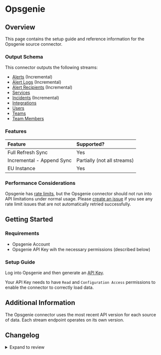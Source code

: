 # Opsgenie

## Overview

This page contains the setup guide and reference information for the Opsgenie source connector.

### Output Schema

This connector outputs the following streams:

- [Alerts](https://docs.opsgenie.com/docs/alert-api) \(Incremental\)
- [Alert Logs](https://docs.opsgenie.com/docs/alert-api-continued#list-alert-logs) \(Incremental\)
- [Alert Recipients](https://docs.opsgenie.com/docs/alert-api-continued#list-alert-recipients) \(Incremental\)
- [Services](https://docs.opsgenie.com/docs/service-api)
- [Incidents](https://docs.opsgenie.com/docs/incident-api) \(Incremental\)
- [Integrations](https://docs.opsgenie.com/docs/integration-api)
- [Users](https://docs.opsgenie.com/docs/user-api)
- [Teams](https://docs.opsgenie.com/docs/team-api)
- [Team Members](https://docs.opsgenie.com/docs/team-member-api)

### Features

| Feature                   | Supported?                    |
| :------------------------ | :---------------------------- |
| Full Refresh Sync         | Yes                           |
| Incremental - Append Sync | Partially \(not all streams\) |
| EU Instance               | Yes                           |

### Performance Considerations

Opsgenie has [rate limits](https://docs.opsgenie.com/docs/api-rate-limiting), but the Opsgenie connector should not run into API limitations under normal usage. Please [create an issue](https://github.com/airbytehq/airbyte/issues) if you see any rate limit issues that are not automatically retried successfully.

## Getting Started

### Requirements

- Opsgenie Account
- Opsgenie API Key wih the necessary permissions \(described below\)

### Setup Guide

Log into Opsgenie and then generate an [API Key](https://support.atlassian.com/opsgenie/docs/api-key-management/).

Your API Key needs to have `Read` and `Configuration Access` permissions to enable the connector to correctly load data.

## Additional Information

The Opsgenie connector uses the most recent API version for each source of data. Each stream endpoint operates on its own version.

## Changelog

<details>
  <summary>Expand to review</summary>

| Version | Date       | Pull Request                                             | Subject                                                                         |
| :------ | :--------- | :------------------------------------------------------- | :------------------------------------------------------------------------------ |
| 0.5.13 | 2025-10-14 | [61020](https://github.com/airbytehq/airbyte/pull/61020) | Update dependencies |
| 0.5.12 | 2025-05-24 | [60438](https://github.com/airbytehq/airbyte/pull/60438) | Update dependencies |
| 0.5.11 | 2025-05-10 | [60121](https://github.com/airbytehq/airbyte/pull/60121) | Update dependencies |
| 0.5.10 | 2025-05-03 | [59496](https://github.com/airbytehq/airbyte/pull/59496) | Update dependencies |
| 0.5.9 | 2025-04-27 | [59077](https://github.com/airbytehq/airbyte/pull/59077) | Update dependencies |
| 0.5.8 | 2025-04-19 | [58509](https://github.com/airbytehq/airbyte/pull/58509) | Update dependencies |
| 0.5.7 | 2025-04-12 | [57863](https://github.com/airbytehq/airbyte/pull/57863) | Update dependencies |
| 0.5.6 | 2025-04-05 | [57340](https://github.com/airbytehq/airbyte/pull/57340) | Update dependencies |
| 0.5.5 | 2025-03-29 | [56726](https://github.com/airbytehq/airbyte/pull/56726) | Update dependencies |
| 0.5.4 | 2025-03-22 | [56193](https://github.com/airbytehq/airbyte/pull/56193) | Update dependencies |
| 0.5.3 | 2025-03-08 | [55066](https://github.com/airbytehq/airbyte/pull/55066) | Update dependencies |
| 0.5.2 | 2025-02-23 | [54595](https://github.com/airbytehq/airbyte/pull/54595) | Update dependencies |
| 0.5.1 | 2025-02-15 | [53983](https://github.com/airbytehq/airbyte/pull/53983) | Update dependencies |
| 0.5.0 | 2025-01-10 | [50880](https://github.com/airbytehq/airbyte/pull/50880) | Add support for additional incident fields |
| 0.4.10 | 2025-02-08 | [53466](https://github.com/airbytehq/airbyte/pull/53466) | Update dependencies |
| 0.4.9 | 2025-02-01 | [52998](https://github.com/airbytehq/airbyte/pull/52998) | Update dependencies |
| 0.4.8 | 2025-01-25 | [52465](https://github.com/airbytehq/airbyte/pull/52465) | Update dependencies |
| 0.4.7 | 2025-01-18 | [51862](https://github.com/airbytehq/airbyte/pull/51862) | Update dependencies |
| 0.4.6 | 2025-01-11 | [50293](https://github.com/airbytehq/airbyte/pull/50293) | Update dependencies |
| 0.4.5 | 2024-12-14 | [49661](https://github.com/airbytehq/airbyte/pull/49661) | Update dependencies |
| 0.4.4 | 2024-12-12 | [48253](https://github.com/airbytehq/airbyte/pull/48253) | Update dependencies |
| 0.4.3 | 2024-10-29 | [47920](https://github.com/airbytehq/airbyte/pull/47920) | Update dependencies |
| 0.4.2 | 2024-10-28 | [47653](https://github.com/airbytehq/airbyte/pull/47653) | Update dependencies |
| 0.4.1 | 2024-08-16 | [44196](https://github.com/airbytehq/airbyte/pull/44196) | Bump source-declarative-manifest version |
| 0.4.0 | 2024-08-15 | [44105](https://github.com/airbytehq/airbyte/pull/44105) | Refactor connector to manifest-only format |
| 0.3.16 | 2024-08-10 | [43579](https://github.com/airbytehq/airbyte/pull/43579) | Update dependencies |
| 0.3.15 | 2024-08-03 | [43248](https://github.com/airbytehq/airbyte/pull/43248) | Update dependencies |
| 0.3.14 | 2024-07-27 | [42650](https://github.com/airbytehq/airbyte/pull/42650) | Update dependencies |
| 0.3.13 | 2024-07-20 | [42193](https://github.com/airbytehq/airbyte/pull/42193) | Update dependencies |
| 0.3.12 | 2024-07-13 | [41895](https://github.com/airbytehq/airbyte/pull/41895) | Update dependencies |
| 0.3.11 | 2024-07-10 | [41493](https://github.com/airbytehq/airbyte/pull/41493) | Update dependencies |
| 0.3.10 | 2024-07-09 | [41132](https://github.com/airbytehq/airbyte/pull/41132) | Update dependencies |
| 0.3.9 | 2024-07-06 | [40988](https://github.com/airbytehq/airbyte/pull/40988) | Update dependencies |
| 0.3.8 | 2024-06-25 | [40434](https://github.com/airbytehq/airbyte/pull/40434) | Update dependencies |
| 0.3.7 | 2024-06-22 | [40093](https://github.com/airbytehq/airbyte/pull/40093) | Update dependencies |
| 0.3.6 | 2024-06-04 | [39035](https://github.com/airbytehq/airbyte/pull/39035) | [autopull] Upgrade base image to v1.2.1 |
| 0.3.5 | 2024-04-19 | [37210](https://github.com/airbytehq/airbyte/pull/37210) | Updating to 0.80.0 CDK |
| 0.3.4 | 2024-04-18 | [37210](https://github.com/airbytehq/airbyte/pull/37210) | Manage dependencies with Poetry. |
| 0.3.3 | 2024-04-15 | [37210](https://github.com/airbytehq/airbyte/pull/37210) | Base image migration: remove Dockerfile and use the python-connector-base image |
| 0.3.2 | 2024-04-12 | [37210](https://github.com/airbytehq/airbyte/pull/37210) | schema descriptions |
| 0.3.1 | 2024-02-14 | [35269](https://github.com/airbytehq/airbyte/pull/35269) | Fix parsing of updated_at timestamps in alerts |
| 0.3.0 | 2023-10-19 | [31552](https://github.com/airbytehq/airbyte/pull/31552) | Migrated to Low Code |
| 0.2.0 | 2023-10-24 | [31777](https://github.com/airbytehq/airbyte/pull/31777) | Fix schema |
| 0.1.0 | 2022-09-14 | [16768](https://github.com/airbytehq/airbyte/pull/16768) | Initial Release |

</details>

